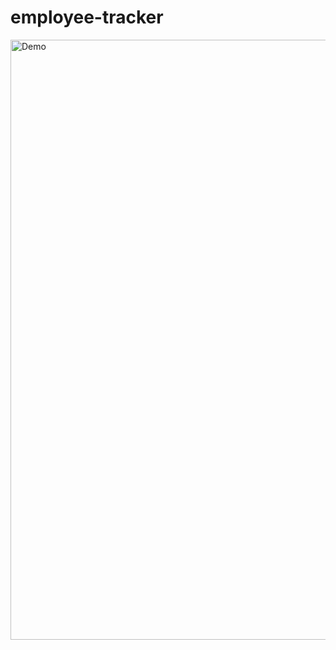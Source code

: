 # employee-tracker


<img width="960" alt="Demo" src="https://user-images.githubusercontent.com/70423368/115009632-56c99580-9e61-11eb-98d1-8fe46aabf62d.png">
